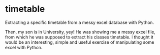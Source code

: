 # timetable
Extracting a specific timetable from a messy excel database with Python. 

Then, my son is in University, yey! He was showing me a messy excel file, from which he was supposed to extract his classes timetable. I thought it would be an interesting, simple and useful exercise of manipulating some excel with Python. 
